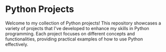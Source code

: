 # Python Projects

Welcome to my collection of Python projects!
This repository showcases a variety of projects that I've developed to enhance my skills in Python programming.
Each project focuses on different concepts and functionalities, providing practical examples of how to use Python effectively.
